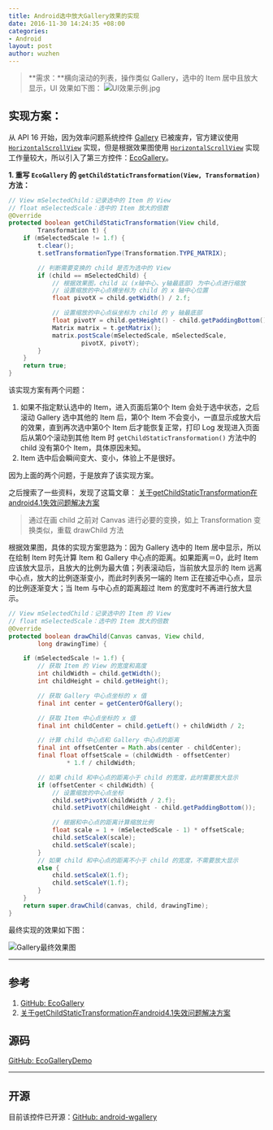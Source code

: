 ```yaml
---
title: Android选中放大Gallery效果的实现
date: 2016-11-30 14:24:35 +08:00
categories:
- Android
layout: post
author: wuzhen
---
```


> **需求：**横向滚动的列表，操作类似 Gallery，选中的 Item 居中且放大显示，UI 效果如下图：
![UI效果示例.jpg](http://upload-images.jianshu.io/upload_images/1320493-3929dd01896887fc.jpg?imageMogr2/auto-orient/strip%7CimageView2/2/w/1240)

## 实现方案：

从 API 16 开始，因为效率问题系统控件 [Gallery](http://developer.android.com/intl/zh-cn/reference/android/widget/Gallery.html) 已被废弃，官方建议使用 [`HorizontalScrollView`](http://developer.android.com/reference/android/widget/HorizontalScrollView.html) 实现，但是根据效果图使用 [`HorizontalScrollView`](http://developer.android.com/reference/android/widget/HorizontalScrollView.html) 实现工作量较大，所以引入了第三方控件：[EcoGallery](https://github.com/falnatsheh/EcoGallery)。

**1. 重写 `EcoGallery` 的 `getChildStaticTransformation(View, Transformation)` 方法：**

``` java
// View mSelectedChild：记录选中的 Item 的 View
// float mSelectedScale：选中的 Item 放大的倍数
@Override
protected boolean getChildStaticTransformation(View child,
        Transformation t) {
    if (mSelectedScale != 1.f) {
        t.clear();
        t.setTransformationType(Transformation.TYPE_MATRIX);

        // 判断需要变换的 child 是否为选中的 View
        if (child == mSelectedChild) {
            // 根据效果图，child 以 (x轴中心、y轴最底部) 为中心点进行缩放
            // 设置缩放的中心点横坐标为 child 的 x 轴中心位置
            float pivotX = child.getWidth() / 2.f;

            // 设置缩放的中心点纵坐标为 child 的 y 轴最底部
            float pivotY = child.getHeight() - child.getPaddingBottom();
            Matrix matrix = t.getMatrix();
            matrix.postScale(mSelectedScale, mSelectedScale,
                    pivotX, pivotY);
        }
    }
    return true;
}
```

该实现方案有两个问题：
1. 如果不指定默认选中的 Item，进入页面后第0个 Item 会处于选中状态，之后滚动 Gallery 选中其他的 Item 后，第0个 Item 不会变小，一直显示成放大后的效果，直到再次选中第0个 Item 后才能恢复正常，打印 Log 发现进入页面后从第0个滚动到其他 Item 时 `getChildStaticTransformation()` 方法中的 child 没有第0个 Item，具体原因未知。
2. Item 选中后会瞬间变大、变小，体验上不是很好。

因为上面的两个问题，于是放弃了该实现方案。

之后搜索了一些资料，发现了这篇文章：
[关于getChildStaticTransformation在android4.1失效问题解决方案](http://blog.csdn.net/csusunxgg/article/details/8692034)

> 通过在画 child 之前对 Canvas 进行必要的变换，如上 Transformation 变换类似，重载 drawChild 方法

根据效果图，具体的实现方案思路为：因为 Gallery 选中的 Item 居中显示，所以在绘制 Item 时先计算 Item 和 Gallery 中心点的距离。如果距离＝0，此时 Item 应该放大显示，且放大的比例为最大值；列表滚动后，当前放大显示的 Item 远离中心点，放大的比例逐渐变小，而此时列表另一端的 Item 正在接近中心点，显示的比例逐渐变大；当 Item 与中心点的距离超过 Item 的宽度时不再进行放大显示。

``` java
// View mSelectedChild：记录选中的 Item 的 View
// float mSelectedScale：选中的 Item 放大的倍数
@Override
protected boolean drawChild(Canvas canvas, View child,
        long drawingTime) {

    if (mSelectedScale != 1.f) {
        // 获取 Item 的 View 的宽度和高度
        int childWidth = child.getWidth();
        int childHeight = child.getHeight();

        // 获取 Gallery 中心点坐标的 x 值
        final int center = getCenterOfGallery();

        // 获取 Item 中心点坐标的 x 值
        final int childCenter = child.getLeft() + childWidth / 2;

        // 计算 child 中心点和 Gallery 中心点的距离
        final int offsetCenter = Math.abs(center - childCenter);
        final float offsetScale = (childWidth - offsetCenter)
                * 1.f / childWidth;

        // 如果 child 和中心点的距离小于 child 的宽度，此时需要放大显示
        if (offsetCenter < childWidth) {
            // 设置缩放的中心点坐标
            child.setPivotX(childWidth / 2.f);
            child.setPivotY(childHeight - child.getPaddingBottom());

            // 根据和中心点的距离计算缩放比例
            float scale = 1 + (mSelectedScale - 1) * offsetScale;
            child.setScaleX(scale);
            child.setScaleY(scale);
        }
        // 如果 child 和中心点的距离不小于 child 的宽度，不需要放大显示
        else {
            child.setScaleX(1.f);
            child.setScaleY(1.f);
        }
    }
    return super.drawChild(canvas, child, drawingTime);
}
```

最终实现的效果如下图：

![Gallery最终效果图](http://upload-images.jianshu.io/upload_images/1320493-4ab9967c4ae0e834.gif?imageMogr2/auto-orient/strip)

---

## 参考

1. [GitHub: EcoGallery](https://github.com/falnatsheh/EcoGallery)
2. [关于getChildStaticTransformation在android4.1失效问题解决方案](http://blog.csdn.net/csusunxgg/article/details/8692034)

## 源码

[GitHub: EcoGalleryDemo](https://github.com/wuzhendev/samples/tree/master/EcoGalleryDemo)

---

## 开源

目前该控件已开源：[GitHub: android-wgallery](https://github.com/wuzhendev/android-wgallery)
